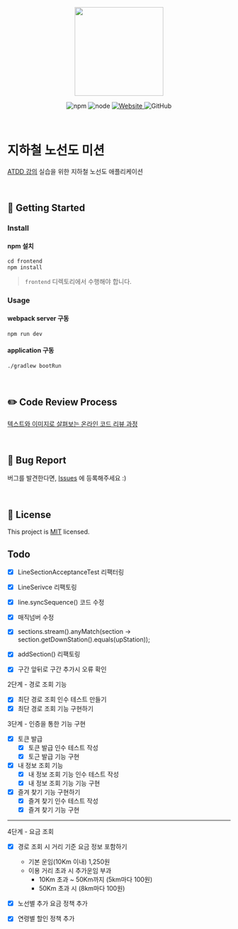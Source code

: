 <p align="center">
    <img width="200px;" src="https://raw.githubusercontent.com/woowacourse/atdd-subway-admin-frontend/master/images/main_logo.png"/>
</p>
<p align="center">
  <img alt="npm" src="https://img.shields.io/badge/npm-%3E%3D%205.5.0-blue">
  <img alt="node" src="https://img.shields.io/badge/node-%3E%3D%209.3.0-blue">
  <a href="https://edu.nextstep.camp/c/R89PYi5H" alt="nextstep atdd">
    <img alt="Website" src="https://img.shields.io/website?url=https%3A%2F%2Fedu.nextstep.camp%2Fc%2FR89PYi5H">
  </a>
  <img alt="GitHub" src="https://img.shields.io/github/license/next-step/atdd-subway-service">
</p>

<br>

# 지하철 노선도 미션
[ATDD 강의](https://edu.nextstep.camp/c/R89PYi5H) 실습을 위한 지하철 노선도 애플리케이션

<br>

## 🚀 Getting Started

### Install
#### npm 설치
```
cd frontend
npm install
```
> `frontend` 디렉토리에서 수행해야 합니다.

### Usage
#### webpack server 구동
```
npm run dev
```
#### application 구동
```
./gradlew bootRun
```
<br>

## ✏️ Code Review Process
[텍스트와 이미지로 살펴보는 온라인 코드 리뷰 과정](https://github.com/next-step/nextstep-docs/tree/master/codereview)

<br>

## 🐞 Bug Report

버그를 발견한다면, [Issues](https://github.com/next-step/atdd-subway-service/issues) 에 등록해주세요 :)

<br>

## 📝 License

This project is [MIT](https://github.com/next-step/atdd-subway-service/blob/master/LICENSE.md) licensed.


## Todo

- [x] LineSectionAcceptanceTest 리팩터링
- [x] LineSerivce 리팩토링

- [x] line.syncSequence() 코드 수정
- [x] 매직넘버 수정
- [x] sections.stream().anyMatch(section -> section.getDownStation().equals(upStation));
- [x] addSection() 리팩토링
- [x] 구간 앞뒤로 구간 추가시 오류 확인

2단계 - 경로 조회 기능

- [x] 최단 경로 조회 인수 테스트 만들기
- [x] 최단 경로 조회 기능 구현하기

3단계 - 인증을 통한 기능 구현

- [x] 토큰 발급
  - [x] 토큰 발급 인수 테스트 작성
  - [x] 토근 발급 기능 구현
- [x] 내 정보 조회 기능
  - [x] 내 정보 조회 기능 인수 테스트 작성
  - [x] 내 정보 조회 기능 기능 구현
- [x] 즐겨 찾기 기능 구현하기
  - [x] 즐겨 찾기 인수 테스트 작성
  - [x] 즐겨 찾기 기능 구현
  
---

4단계 - 요금 조회

 - [x] 경로 조회 시 거리 기준 요금 정보 포함하기
   - 기본 운임(10Km 이내) 1,250원
   - 이용 거리 초과 시 추가운임 부과
     - 10Km 초과 ~ 50Km까지 (5km마다 100원)
     - 50Km 초과 시 (8km마다 100원)
 - [x] 노선별 추가 요금 정책 추가
 - [x] 연령별 할인 정책 추가


